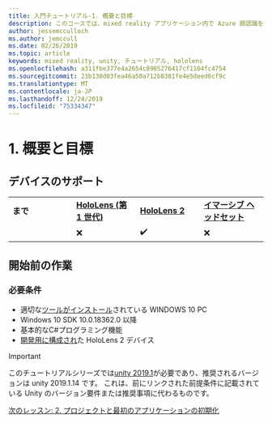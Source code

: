 ```yaml
---
title: 入門チュートリアル-1. 概要と目標
description: このコースでは、mixed reality アプリケーション内で Azure 顔認識を実装する方法について説明します。
author: jessemcculloch
ms.author: jemccull
ms.date: 02/26/2019
ms.topic: article
keywords: mixed reality, unity, チュートリアル, hololens
ms.openlocfilehash: a311fbe377e4a2654c8905276417cf1104fc4754
ms.sourcegitcommit: 23b130d03fea46a50a712b8301fe4e5deed6cf9c
ms.translationtype: MT
ms.contentlocale: ja-JP
ms.lasthandoff: 12/24/2019
ms.locfileid: "75334347"
---
```

# <a name="1-overview-and-objectives"></a>1. 概要と目標

## <a name="device-support"></a>デバイスのサポート

<table>
    <colgroup>
    <col width="25%" />
    <col width="25%" />
    <col width="25%" />
    <col width="25%" />
    </colgroup>
    <tr>
        <td><strong>まで</strong></td>
        <td><a href="hololens-hardware-details.md"><strong>HoloLens (第 1 世代)</strong></a></td>
        <td><a href="https://www.microsoft.com//hololens/hardware"><strong>HoloLens 2</strong></a></td>
        <td><a href="immersive-headset-hardware-details.md"><strong>イマーシブ ヘッドセット</strong></a></td>
    </tr>
     <tr>
        <td></td>
        <td>❌</td>
        <td>✔️</td>
        <td>❌</td>
    </tr>
</table>

## <a name="before-you-start"></a>開始前の作業

### <a name="prerequisites"></a>必要条件

* 適切な[ツールがインストール](install-the-tools.md)されている WINDOWS 10 PC
* Windows 10 SDK 10.0.18362.0 以降
* 基本的なC#プログラミング機能
* [開発用に構成され](using-visual-studio.md#enabling-developer-mode)た HoloLens 2 デバイス

>[!IMPORTANT]
>このチュートリアルシリーズでは<a href="https://unity3d.com/get-unity/download/archive" target="_blank">unity 2019.1</a>が必要であり、推奨されるバージョンは unity 2019.1.14 です。 これは、前にリンクされた前提条件に記載されている Unity のバージョン要件または推奨事項に代わるものです。

[次のレッスン: 2. プロジェクトと最初のアプリケーションの初期化](mrlearning-base-ch1.md)
